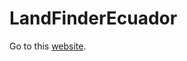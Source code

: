 # LandFinderEcuador

Go to this [website](https://leninrafaelrierasegura.github.io/LandFinderEcuador/).
